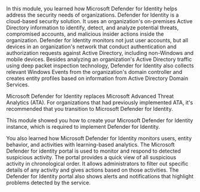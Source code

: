 In this module, you learned how Microsoft Defender for Identity helps address the security needs of organizations. Defender for Identity is a cloud-based security solution. It uses an organization's on-premises Active Directory information to identify, detect, and analyze potential threats, compromised accounts, and malicious insider actions inside the organization. Defender for Identity monitors not just user accounts, but all devices in an organization's network that conduct authentication and authorization requests against Active Directory, including non-Windows and mobile devices. Besides analyzing an organization's Active Directory traffic using deep packet inspection technology, Defender for Identity also collects relevant Windows Events from the organization's domain controller and creates entity profiles based on information from Active Directory Domain Services.

Microsoft Defender for Identity replaces Microsoft Advanced Threat Analytics (ATA). For organizations that had previously implemented ATA, it's recommended that you transition to Microsoft Defender for Identity.

This module showed you how to create your Microsoft Defender for Identity instance, which is required to implement Defender for Identity.

You also learned how Microsoft Defender for Identity monitors users, entity behavior, and activities with learning-based analytics. The Microsoft Defender for identity portal is used to monitor and respond to detected suspicious activity. The portal provides a quick view of all suspicious activity in chronological order. It allows administrators to filter out specific details of any activity and gives actions based on those activities. The Defender for Identity portal also shows alerts and notifications that highlight problems detected by the service.

